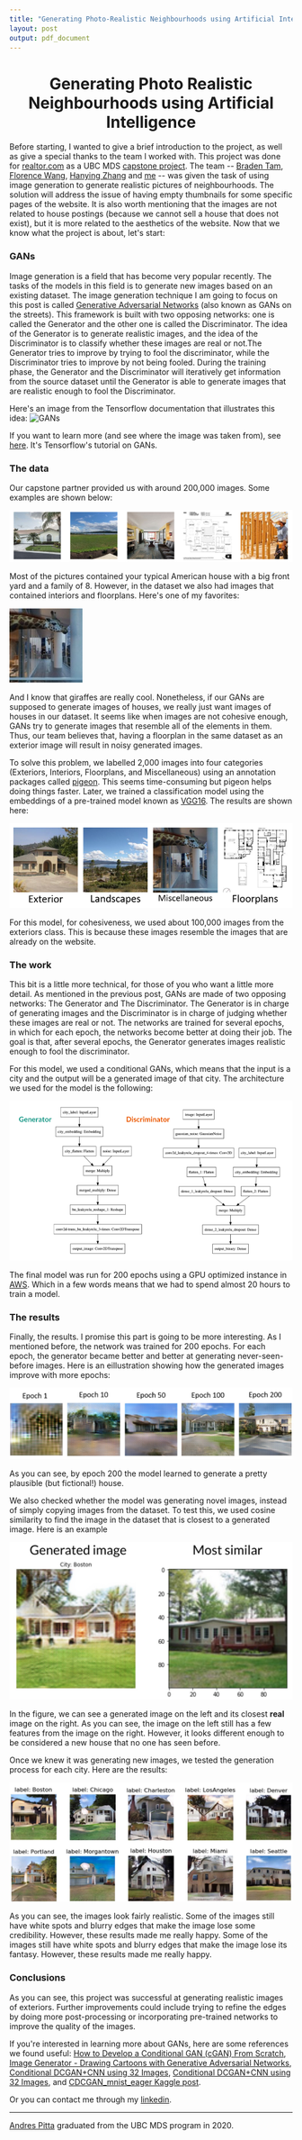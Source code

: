 ```yaml
---
title: "Generating Photo-Realistic Neighbourhoods using Artificial Intelligence"
layout: post
output: pdf_document
---
```

<h1 style="font-size:200%;text-align:center">Generating Photo Realistic Neighbourhoods using Artificial Intelligence</h1>

Before starting, I wanted to give a brief introduction to the project, as well as give a special thanks to the team I worked with. This project was done for [realtor.com](https://www.realtor.com/) as a UBC MDS [capstone project](https://ubc-mds.github.io/capstone/about/). The team -- [Braden Tam](https://github.com/bradentam), [Florence Wang](https://github.com/fsywang), [Hanying Zhang](https://github.com/HanyingZhang) and [me](https://github.com/AndresPitta) -- was given the task of using image generation to generate realistic pictures of neighbourhoods. The solution will address the issue of having empty thumbnails for some specific pages of the website. It is also worth mentioning that the images are not related to house postings (because we cannot sell a house that does not exist), but it is more related to the aesthetics of the website. Now that we know what the project is about, let's start:

### GANs

Image generation is a field that has become very popular recently. The tasks of the models in this field is to generate new images based on an existing dataset. The image generation technique I am going to focus on this post is called [Generative Adversarial Networks](https://en.wikipedia.org/wiki/Generative_adversarial_network) (also known as GANs on the streets). This framework is built with two opposing networks: one is called the Generator and the other one is called the Discriminator. The idea of the Generator is to generate realistic images, and the idea of the Discriminator is to classify whether these images are real or not.The Generator tries to improve by trying to fool the discriminator, while the Discriminator tries to improve by not being fooled. During the training phase, the Generator and the Discriminator will iteratively get information from the source dataset until the Generator is able to generate images that are realistic enough to fool the Discriminator.

Here's an image from the Tensorflow documentation that illustrates this idea:
![GANs](https://github.com/tensorflow/docs/raw/3082041fb5ef2b29217584659bc43d89602d57cf/site/en/tutorials/generative/images/gan1.png)

If you want to learn more (and see where the image was taken from), see [here](https://www.tensorflow.org/tutorials/generative/dcgan). It's Tensorflow's tutorial on GANs.

### The data

Our capstone partner provided us with around 200,000 images. Some examples are shown below:   

![Houses_sample](../img/blog/capstone_realtor/sample_image.png)

Most of the pictures contained your typical American house with a big front yard and a family of 8. 
However, in the dataset we also had images that contained interiors and floorplans. Here's one of my favorites:

![Giraffe_sample](../img/blog/capstone_realtor/giraffe.jpg)

And I know that giraffes are really cool. Nonetheless, if our GANs are supposed to generate images of houses, we really just want images of houses in our dataset. It seems like when images are not cohesive enough, GANs try to generate images that resemble all of the elements in them. Thus, our team believes that, having a floorplan in the same dataset as an exterior image will result in noisy generated images. 

To solve this problem, we labelled 2,000 images into four categories (Exteriors, Interiors, Floorplans, and Miscellaneous) using an annotation packages called [pigeon](https://github.com/agermanidis/pigeon). This seems time-consuming but pigeon helps doing things faster. Later, we trained a classification model using the embeddings of a pre-trained model known as [VGG16](https://neurohive.io/en/popular-networks/vgg16/). The results are shown here:

![clusters](../img/blog/capstone_realtor/clusters.PNG)

For this model, for cohesiveness, we used about 100,000 images from the exteriors class. This is because these images resemble the images that are already on the website.

### The work

This bit is a little more technical, for those of you who want a little more detail. As mentioned in the previous post, GANs are made of two opposing networks: The Generator and The Discriminator. The Generator is in charge of generating images and the Discriminator is in charge of judging whether these images are real or not. The networks are trained for several epochs, in which for each epoch, the networks become better at doing their job. The goal is that, after several epochs, the Generator generates images realistic enough to fool the discriminator.

For this model, we used a conditional GANs, which means that the input is a city and the output will be a generated image of that city. The architecture we used for the model is the following:

![architecture](../img/blog/capstone_realtor/architecture.png)

The final model was run for 200 epochs using a GPU optimized instance in [AWS](https://en.wikipedia.org/wiki/Amazon_Web_Services). Which in a few words means that we had to spend almost 20 hours to train a model.

### The results

Finally, the results. I promise this part is going to be more interesting. As I mentioned before, the network was trained for 200 epochs. For each epoch, the generator became better and better at generating never-seen-before images. Here is an eillustration showing how the generated images improve with more epochs:  

![gan_process](../img/blog/capstone_realtor/gan_process.png)

As you can see, by epoch 200 the model learned to generate a pretty plausible (but fictional!) house.

We also checked whether the model was generating novel images, instead of simply copying images from the dataset. To test this, we used cosine similarity to find the image in the dataset that is closest to a generated image. Here is an example

![most_similar](../img/blog/capstone_realtor/most_similar.png)

In the figure, we can see a generated image on the left and its closest **real** image on the right. As you can see, the image on the left still has a few features from the image on the right. However, it looks different enough to be considered a new house that no one has seen before.

Once we knew it was generating new images, we tested the generation process for each city. Here are the results:

![results](../img/blog/capstone_realtor/model1.jpg)

As you can see, the images look fairly realistic. Some of the images still have white spots and blurry edges that make the image lose some credibility. However, these results made me really happy. Some of the images still have white spots and blurry edges that make the image lose its fantasy. However, these results made me really happy.

### Conclusions

As you can see, this project was successful at generating realistic images of exteriors. Further improvements could include trying to refine the edges by doing more post-processing or incorporating pre-trained networks to improve the quality of the images. 

If you're interested in learning more about GANs, here are some references we found useful: [How to Develop a Conditional GAN (cGAN) From Scratch](https://machinelearningmastery.com/how-to-develop-a-conditional-generative-adversarial-network-from-scratch/), [Image Generator - Drawing Cartoons with Generative Adversarial Networks](https://towardsdatascience.com/image-generator-drawing-cartoons-with-generative-adversarial-networks-45e814ca9b6b), [Conditional DCGAN+CNN using 32 Images](https://towardsdatascience.com/image-generator-drawing-cartoons-with-generative-adversarial-networks-45e814ca9b6b), [Conditional DCGAN+CNN using 32 Images](https://www.kaggle.com/joashjw/conditional-dcgan-cnn-using-32-images), and [CDCGAN_mnist_eager Kaggle post](https://www.kaggle.com/xxc025/cdcgan-mnist-eager).

Or you can contact me through my [linkedin](https://www.linkedin.com/in/andrespitta19/).

---------

[Andres Pitta](https://www.linkedin.com/in/andrespitta19/) graduated from the UBC MDS program in 2020.